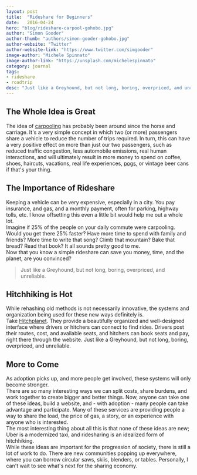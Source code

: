 ```yaml
---
layout: post
title:  "Rideshare for Beginners"
date:   2016-04-24
hero: "blog/rideshare-carpool-gohobo.jpg"
author: "Simon Gooder"
author-thumb: "authors/simon-gooder-gohobo.jpg"
author-website: "Twitter"
author-website-link: "https://www.twitter.com/simgooder"
image-author: "Michele Spinnato"
image-author-link: "https://unsplash.com/michelespinnato"
category: journal
tags: 
- rideshare
- roadtrip
desc: "Just like a Greyhound, but not long, boring, overpriced, and unreliable. A simple rideshare can save you money, time, and the planet, are you convinced?"
---
```


## The Whole Idea is Great
 The idea of [carpooling](https://en.wikipedia.org/wiki/Carpool) has probably been around since the horse and carriage. It's a very simple concept in which two (or more) passengers share a vehicle to reduce the number of trips required. In turn, this can have a very positive effect on more than just our two passengers, such as reduced traffic congestion, less automobile emissions, real human interactions, and will ultimately result in more money to spend on coffee, shoes, haircuts, vacations, real life experiences, [pogs](https://en.wikipedia.org/wiki/Milk_caps_(game)), or vintage beer cans if that's your thing.

## The Importance of Rideshare
 Keeping a vehicle can be very expensive, especially in a city. You pay insurance, and gas, and a monthly payment, often for parking, highway tolls, etc. I know offsetting this even a little bit would help me out a whole lot.  
 Imagine if 25% of the people on your daily commute were carpooling. Would you get there 25% faster? Have more time to spend with family and friends? More time to write that song? Climb that mountain? Bake that bread? Read that book? It all sounds pretty good to me.   
 Now that you know a simple rideshare can save you money, time, and the planet, are you convinced? 

> Just like a Greyhound, but not long, boring, overpriced, and unreliable.

## Hitchhiking is Hot
 While rehashing old methods is not necessarily innovative, the systems and organization being used for these new ways definitely is.   
 Take [Hitchplanet](https://www.hitchplanet.com/). They provide a beautifully organized and well-designed interface where drivers or hitchers can connect to find rides. Drivers post their routes, cost, and available seats, and hitchers can book seats and pay, right there through the website. Just like a Greyhound, but not long, boring, overpriced, and unreliable.

## More to Come
  As adoption picks up, and more people get involved, these systems will only become stronger.  
  There are so many interesting ways we can split costs, share burdens, and work together to create bigger and better things. Now, anyone can take one of these ideas, build a website, and - with adoption - many people can take advantage and participate.
  Many of these services are providing people a way to share the load, the price of gas, a story, or an experience with anyone who is interested.  
  The most interesting thing about all this is that none of these ideas are new; Uber is a modernized taxi, and ridesharing is an idealized form of hitchhiking.  
  While these ideas are important for the progression of society, there is still a lot of work to do. There are new communities popping up everywhere, where you can borrow circular saws, skiis, blenders, or tables. Personally, I can't wait to see what's next for the sharing economy.


